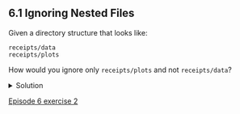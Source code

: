 
## 6.1 Ignoring Nested Files

Given a directory structure that looks like:

```console
receipts/data
receipts/plots
```

How would you ignore only ```receipts/plots``` and not ```receipts/data```?

<details>
  <summary>
Solution
  </summary>

If you only want to ignore the contents of <code>receipts/plots</code>, you can change your <code>gitignore</code> to ignore only the <code>/plots/</code> subfolder by adding the following line to your <code>.gitignore</code>:<br/>

  <pre><code>receipts/plots/</code></pre>
  
  <p>
This line will ensure only the contents of <code>receipts/plots</code> is ignored, and not the contents of <code>receipts/data</code>
  </p>
  <p>
As with most programming issues, there are a few alternative ways that one may ensure this ignore rule is followed. The “Ignoring Nested Files: Variation” exercise has a slightly different directory structure that presents an alternative solution. Further, the discussion page has more detail on ignore rules.
  </p>
</details>
  
[Episode 6 exercise 2](episode6_ex2.md)
